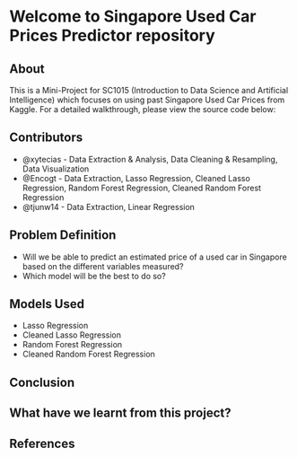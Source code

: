 # Welcome to Singapore Used Car Prices Predictor repository
## About
This is a Mini-Project for SC1015 (Introduction to Data Science and Artificial Intelligence) which focuses on using past Singapore Used Car Prices from Kaggle. For a detailed walkthrough, please view the source code below:

## Contributors
- @xytecias - Data Extraction & Analysis, Data Cleaning & Resampling, Data Visualization
- @Encogt - Data Extraction, Lasso Regression, Cleaned Lasso Regression, Random Forest Regression, Cleaned Random Forest Regression
- @tjunw14 - Data Extraction, Linear Regression
  
## Problem Definition
- Will we be able to predict an estimated price of a used car in Singapore based on the different variables measured?
- Which model will be the best to do so?
  
## Models Used
- Lasso Regression
- Cleaned Lasso Regression
- Random Forest Regression
- Cleaned Random Forest Regression
  
## Conclusion

## What have we learnt from this project?
## References 

